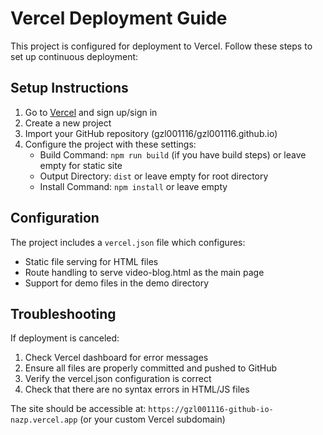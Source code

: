 # Vercel Deployment Guide

This project is configured for deployment to Vercel. Follow these steps to set up continuous deployment:

## Setup Instructions

1. Go to [Vercel](https://vercel.com) and sign up/sign in
2. Create a new project
3. Import your GitHub repository (gzl001116/gzl001116.github.io)
4. Configure the project with these settings:
   - Build Command: `npm run build` (if you have build steps) or leave empty for static site
   - Output Directory: `dist` or leave empty for root directory
   - Install Command: `npm install` or leave empty

## Configuration

The project includes a `vercel.json` file which configures:
- Static file serving for HTML files
- Route handling to serve video-blog.html as the main page
- Support for demo files in the demo directory

## Troubleshooting

If deployment is canceled:
1. Check Vercel dashboard for error messages
2. Ensure all files are properly committed and pushed to GitHub
3. Verify the vercel.json configuration is correct
4. Check that there are no syntax errors in HTML/JS files

The site should be accessible at: `https://gzl001116-github-io-nazp.vercel.app` (or your custom Vercel subdomain)